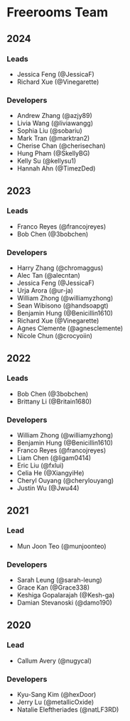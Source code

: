 # Freerooms Team

## 2024

### Leads

- Jessica Feng (@JessicaF)
- Richard Xue (@Vinegarette)

### Developers

- Andrew Zhang (@azjy89)
- Livia Wang (@liviawangg)
- Sophia Liu (@sobariu)
- Mark Tran (@marktran2)
- Cherise Chan (@cherisechan)
- Hung Pham (@SkellyBG)
- Kelly Su (@kellysu1)
- Hannah Ahn (@TimezDed)

## 2023

### Leads

- Franco Reyes (@francojreyes)
- Bob Chen (@3bobchen)

### Developers

- Harry Zhang (@chromaggus)
- Alec Tan (@alecntan)
- Jessica Feng (@JessicaF)
- Urja Arora (@ur-ja)
- William Zhong (@williamyzhong)
- Sean Wibisono (@handsoapgt)
- Benjamin Hung (@Benicillin1610)
- Richard Xue (@Vinegarette)
- Agnes Clemente (@agnesclemente)
- Nicole Chun (@crocyoiin)

## 2022

### Leads

- Bob Chen (@3bobchen)
- Brittany Li (@Britain1680)

### Developers

- William Zhong (@williamyzhong)
- Benjamin Hung (@Benicillin1610)
- Franco Reyes (@francojreyes)
- Liam Chen (@ligam0414)
- Eric Liu (@fxlui)
- Celia He (@XiangyiHe)
- Cheryl Ouyang (@cherylouyang)
- Justin Wu (@Jwu44)

## 2021

### Lead

- Mun Joon Teo (@munjoonteo)

### Developers

- Sarah Leung (@sarah-leung)
- Grace Kan (@Grace338)
- Keshiga Gopalarajah (@Kesh-ga)
- Damian Stevanoski (@damo190)

## 2020

### Lead

- Callum Avery (@nugycal)

### Developers

- Kyu-Sang Kim (@hexDoor)
- Jerry Lu (@metallicOxide)
- Natalie Eleftheriades (@natLF3RD)

